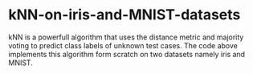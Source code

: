 # kNN-on-iris-and-MNIST-datasets

kNN is a powerfull algorithm that uses the distance metric and majority voting to predict class labels of unknown test cases. The code above implements this algorithm form scratch on two datasets namely iris and MNIST.
